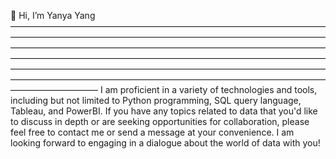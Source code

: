 👋 Hi, I’m Yanya Yang
——————————————————————————————————————————————————————————————————————————————————————————————————————————————————————————————————————————————————————————————————————————————————————————————————————————————————————————————————
I am proficient in a variety of technologies and tools, including but not limited to Python programming, SQL query language, Tableau, and PowerBI.
If you have any topics related to data that you'd like to discuss in depth or are seeking opportunities for collaboration, please feel free to contact me or send a message at your convenience. I am looking forward to engaging in a dialogue about the world of data with you!
